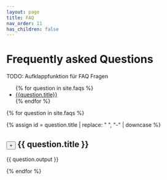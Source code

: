```yaml
---
layout: page
title: FAQ
nav_order: 11
has_children: false
---
```


# Frequently asked Questions

TODO: Aufklappfunktion für FAQ Fragen

<ul>
{% for question in site.faqs %}
    <li>
        <a href='#{{question.title | replace: " ", "-" | downcase }}'>{{question.title}}</a>
    </li>
{% endfor %}
</ul>

{% for question in site.faqs %}

{% assign id = question.title | replace: " ", "-" | downcase  %}

<h2 id='{{id}}'>
    <button class='btn text-delta float-right ml-2' onclick='javascript:console.log("Auf!")'>+</button>
    {{ question.title }}
</h2>

<div id='{{id}}_box' class='hide'>
    {{ question.output }}
</div>

    
{% endfor %}

